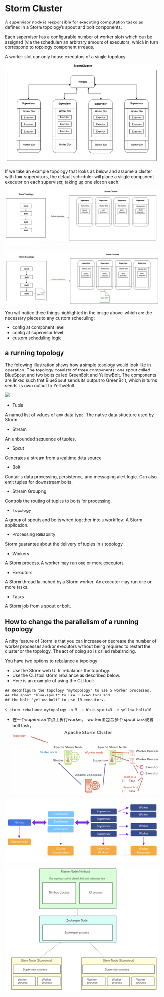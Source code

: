 # Storm Cluster

A supervisor node is responsible for executing computation tasks as defined in a Storm topology’s spout and bolt components.

Each supervisor has a configurable number of worker slots which can be assigned (via the scheduler) an arbitrary amount of executors, which in turn correspond to topology component threads.

A worker slot can only house executors of a single topology.



![](StormCluster_01.png)


If we take an example topology that looks as below and assume a cluster with four supervisors, the default scheduler will place a single component executor on each supervisor, taking up one slot on each.

![](StormCluster_02.png)


![](StormCluster_03.png)

You will notice three things highlighted in the image above, which are the necessary pieces to any custom scheduling:
- config at component level
- config at supervisor level
- custom scheduling logic



## a running topology

The following illustration shows how a simple topology would look like in operation. The topology consists of three components: one spout called BlueSpout and two bolts called GreenBolt and YellowBolt. The components are linked such that BlueSpout sends its output to GreenBolt, which in turns sends its own output to YellowBolt.

![](https://storm.apache.org/releases/1.2.3/images/example-of-a-running-topology.png)

- Tuple

A named list of values of any data type. The native data structure used by Storm.

- Stream

An unbounded sequence of tuples.

- Spout

Generates a stream from a realtime data source.

- Bolt

Contains data processing, persistence, and messaging alert logic. Can also emit tuples for downstream bolts.

- Stream Grouping

Controls the routing of tuples to bolts for processing.

- Topology

A group of spouts and bolts wired together into a workflow. A Storm application.

- Processing Reliability

Storm guarantee about the delivery of tuples in a topology.

- Workers

A Storm process. A worker may run one or more executors.

- Executors

A Storm thread launched by a Storm worker. An executor may run one or more tasks.

- Tasks

A Storm job from a spout or bolt.


## How to change the parallelism of a running topology

A nifty feature of Storm is that you can increase or decrease the number of worker processes and/or executors without being required to restart the cluster or the topology. The act of doing so is called rebalancing.

You have two options to rebalance a topology:

- Use the Storm web UI to rebalance the topology.
- Use the CLI tool storm rebalance as described below.
- Here is an example of using the CLI tool:
```shell
## Reconfigure the topology "mytopology" to use 5 worker processes,
## the spout "blue-spout" to use 3 executors and
## the bolt "yellow-bolt" to use 10 executors.

$ storm rebalance mytopology -n 5 -e blue-spout=3 -e yellow-bolt=10
```


- 在一个supervisor节点上执行worker， worker里包含多个 spout task或者 bolt task。
![](StormCluster_04.png)


![](StormCluster_05.png)



![](StormCluster_06.png)

